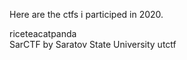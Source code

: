 Here are the ctfs i participed in 2020.

riceteacatpanda  
SarCTF by Saratov State University
utctf
